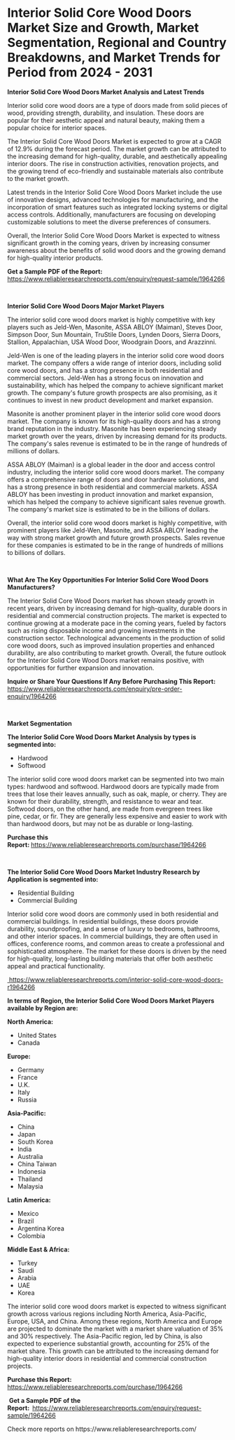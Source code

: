 <p><h1>Interior Solid Core Wood Doors Market Size and Growth, Market Segmentation, Regional and Country Breakdowns, and Market Trends for Period from 2024 -  2031</h1></p><p><strong>Interior Solid Core Wood Doors Market Analysis and Latest Trends</strong></p>
<p><p>Interior solid core wood doors are a type of doors made from solid pieces of wood, providing strength, durability, and insulation. These doors are popular for their aesthetic appeal and natural beauty, making them a popular choice for interior spaces.</p><p>The Interior Solid Core Wood Doors Market is expected to grow at a CAGR of 12.9% during the forecast period. The market growth can be attributed to the increasing demand for high-quality, durable, and aesthetically appealing interior doors. The rise in construction activities, renovation projects, and the growing trend of eco-friendly and sustainable materials also contribute to the market growth.</p><p>Latest trends in the Interior Solid Core Wood Doors Market include the use of innovative designs, advanced technologies for manufacturing, and the incorporation of smart features such as integrated locking systems or digital access controls. Additionally, manufacturers are focusing on developing customizable solutions to meet the diverse preferences of consumers.</p><p>Overall, the Interior Solid Core Wood Doors Market is expected to witness significant growth in the coming years, driven by increasing consumer awareness about the benefits of solid wood doors and the growing demand for high-quality interior products.</p></p>
<p><strong>Get a Sample PDF of the Report:&nbsp;</strong> <a href="https://www.reliableresearchreports.com/enquiry/request-sample/1964266">https://www.reliableresearchreports.com/enquiry/request-sample/1964266</a></p>
<p>&nbsp;</p>
<p><strong>Interior Solid Core Wood Doors Major Market Players</strong></p>
<p><p>The interior solid core wood doors market is highly competitive with key players such as Jeld-Wen, Masonite, ASSA ABLOY (Maiman), Steves Door, Simpson Door, Sun Mountain, TruStile Doors, Lynden Doors, Sierra Doors, Stallion, Appalachian, USA Wood Door, Woodgrain Doors, and Arazzinni.</p><p>Jeld-Wen is one of the leading players in the interior solid core wood doors market. The company offers a wide range of interior doors, including solid core wood doors, and has a strong presence in both residential and commercial sectors. Jeld-Wen has a strong focus on innovation and sustainability, which has helped the company to achieve significant market growth. The company's future growth prospects are also promising, as it continues to invest in new product development and market expansion.</p><p>Masonite is another prominent player in the interior solid core wood doors market. The company is known for its high-quality doors and has a strong brand reputation in the industry. Masonite has been experiencing steady market growth over the years, driven by increasing demand for its products. The company's sales revenue is estimated to be in the range of hundreds of millions of dollars.</p><p>ASSA ABLOY (Maiman) is a global leader in the door and access control industry, including the interior solid core wood doors market. The company offers a comprehensive range of doors and door hardware solutions, and has a strong presence in both residential and commercial markets. ASSA ABLOY has been investing in product innovation and market expansion, which has helped the company to achieve significant sales revenue growth. The company's market size is estimated to be in the billions of dollars.</p><p>Overall, the interior solid core wood doors market is highly competitive, with prominent players like Jeld-Wen, Masonite, and ASSA ABLOY leading the way with strong market growth and future growth prospects. Sales revenue for these companies is estimated to be in the range of hundreds of millions to billions of dollars.</p></p>
<p>&nbsp;</p>
<p><strong>What Are The Key Opportunities For Interior Solid Core Wood Doors Manufacturers?</strong></p>
<p><p>The Interior Solid Core Wood Doors market has shown steady growth in recent years, driven by increasing demand for high-quality, durable doors in residential and commercial construction projects. The market is expected to continue growing at a moderate pace in the coming years, fueled by factors such as rising disposable income and growing investments in the construction sector. Technological advancements in the production of solid core wood doors, such as improved insulation properties and enhanced durability, are also contributing to market growth. Overall, the future outlook for the Interior Solid Core Wood Doors market remains positive, with opportunities for further expansion and innovation.</p></p>
<p><strong>Inquire or Share Your Questions If Any Before Purchasing This Report:</strong> <a href="https://www.reliableresearchreports.com/enquiry/pre-order-enquiry/1964266">https://www.reliableresearchreports.com/enquiry/pre-order-enquiry/1964266</a></p>
<p>&nbsp;</p>
<p><strong>Market Segmentation</strong></p>
<p><strong>The Interior Solid Core Wood Doors Market Analysis by types is segmented into:</strong></p>
<p><ul><li>Hardwood</li><li>Softwood</li></ul></p>
<p><p>The interior solid core wood doors market can be segmented into two main types: hardwood and softwood. Hardwood doors are typically made from trees that lose their leaves annually, such as oak, maple, or cherry. They are known for their durability, strength, and resistance to wear and tear. Softwood doors, on the other hand, are made from evergreen trees like pine, cedar, or fir. They are generally less expensive and easier to work with than hardwood doors, but may not be as durable or long-lasting.</p></p>
<p><strong>Purchase this Report:&nbsp;</strong><a href="https://www.reliableresearchreports.com/purchase/1964266">https://www.reliableresearchreports.com/purchase/1964266</a></p>
<p>&nbsp;</p>
<p><strong>The Interior Solid Core Wood Doors Market Industry Research by Application is segmented into:</strong></p>
<p><ul><li>Residential Building</li><li>Commercial Building</li></ul></p>
<p><p>Interior solid core wood doors are commonly used in both residential and commercial buildings. In residential buildings, these doors provide durability, soundproofing, and a sense of luxury to bedrooms, bathrooms, and other interior spaces. In commercial buildings, they are often used in offices, conference rooms, and common areas to create a professional and sophisticated atmosphere. The market for these doors is driven by the need for high-quality, long-lasting building materials that offer both aesthetic appeal and practical functionality.</p></p>
<p><a href="https://www.reliableresearchreports.com/interior-solid-core-wood-doors-r1964266">&nbsp;https://www.reliableresearchreports.com/interior-solid-core-wood-doors-r1964266</a></p>
<p><strong>In terms of Region, the Interior Solid Core Wood Doors Market Players available by Region are:</strong></p>
<p>
    <p> <strong> North America: </strong>
        <ul>
            <li>United States</li>
            <li>Canada</li>
        </ul>
        </p> 
    <p> <strong> Europe: </strong>
        <ul>
            <li>Germany</li>
            <li>France</li>
            <li>U.K.</li>
            <li>Italy</li>
            <li>Russia</li>
        </ul>
        </p> 
    <p> <strong> Asia-Pacific: </strong>
        <ul>
            <li>China</li>
            <li>Japan</li>
            <li>South Korea</li>
            <li>India</li>
            <li>Australia</li>
            <li>China Taiwan</li>
            <li>Indonesia</li>
            <li>Thailand</li>
            <li>Malaysia</li>
        </ul>
        </p> 
    <p> <strong> Latin America: </strong>
        <ul>
            <li>Mexico</li>
            <li>Brazil</li>
            <li>Argentina Korea</li>
            <li>Colombia</li>
        </ul>
        </p> 
    <p> <strong> Middle East & Africa: </strong>
        <ul>
            <li>Turkey</li>
            <li>Saudi</li>
            <li>Arabia</li>
            <li>UAE</li>
            <li>Korea</li>
        </ul>
    </p>
    </p>
<p><p>The interior solid core wood doors market is expected to witness significant growth across various regions including North America, Asia-Pacific, Europe, USA, and China. Among these regions, North America and Europe are projected to dominate the market with a market share valuation of 35% and 30% respectively. The Asia-Pacific region, led by China, is also expected to experience substantial growth, accounting for 25% of the market share. This growth can be attributed to the increasing demand for high-quality interior doors in residential and commercial construction projects.</p></p>
<p><strong>Purchase this Report: </strong><a href="https://www.reliableresearchreports.com/purchase/1964266">https://www.reliableresearchreports.com/purchase/1964266</a></p>
<p>&nbsp;<strong>Get a Sample PDF of the Report:&nbsp;&nbsp;</strong><a href="https://www.reliableresearchreports.com/enquiry/request-sample/1964266">https://www.reliableresearchreports.com/enquiry/request-sample/1964266</a></p>
<p><strong></strong></p>
<p>Check more reports on https://www.reliableresearchreports.com/</p>